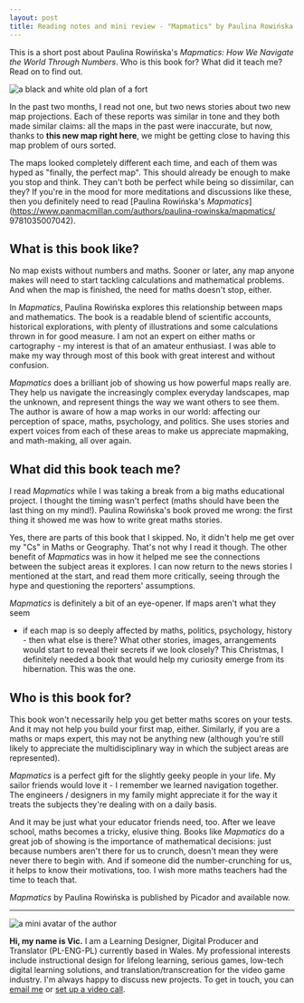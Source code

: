 ```yaml
---
layout: post
title: Reading notes and mini review - "Mapmatics" by Paulina Rowińska
---
```


This is a short post about Paulina Rowińska's *Mapmatics: How We Navigate the
World Through Numbers*. Who is this book for? What did it teach me? Read on to
find out.

![a black and white old plan of a
fort](https://vic-kostrzewski.github.io/images/mapmatics.jpg)

In the past two months, I read not one, but two news stories about two new map
projections. Each of these reports was similar in tone and they both made
similar claims: all the maps in the past were inaccurate, but now, thanks to
**this new map right here**, we might be getting close to having this map
problem of ours sorted.

The maps looked completely different each time, and each of them was hyped as
"finally, the perfect map". This should already be enough to make you stop and
think. They can't both be perfect while being so dissimilar, can they? If
you're in the mood for more meditations and discussions like these, then you
definitely need to read [Paulina Rowińska's
*Mapmatics*](https://www.panmacmillan.com/authors/paulina-rowinska/mapmatics/
9781035007042).

## What is this book like?

No map exists without numbers and maths. Sooner or later, any map anyone makes
will need to start tackling calculations and mathematical problems. And when
the map is finished, the need for maths doesn't stop, either.

In *Mapmatics*, Paulina Rowińska explores this relationship between maps and
mathematics. The book is a readable blend of scientific accounts,
historical explorations, with plenty of illustrations and some calculations
thrown in for good measure. I am not an expert on either maths or cartography -
my interest is that of an amateur enthusiast. I was able to make my way through
most of this book with great interest and without confusion.

*Mapmatics* does a brilliant job of showing us how powerful maps really are.
They help us navigate the increasingly complex everyday landscapes, map the
unknown, and represent things the way we want others to see them. The author is
aware of how a map works in our world: affecting our perception of space,
maths, psychology, and politics. She uses stories and expert voices from each
of these areas to make us appreciate mapmaking, and math-making, all over again.

## What did this book teach me?

I read *Mapmatics* while I was taking a break from a big maths educational
project. I thought the timing wasn't perfect (maths should have been the last
thing on my mind!). Paulina Rowińska's book proved me wrong: the first thing it
showed me was how to write great maths stories.

Yes, there are parts of this book that I skipped. No, it didn't help me get
over my "Cs" in Maths or Geography. That's not why I read it though. The other
benefit of *Mapmatics* was in how it helped me see the connections between the
subject areas it explores. I can now return to the news stories I mentioned at
the start, and read them more critically, seeing through the hype and
questioning the reporters' assumptions.

*Mapmatics* is definitely a bit of an eye-opener. If maps aren't what they seem
- if each map is so deeply affected by maths, politics, psychology, history -
then what else is there? What other stories, images, arrangements would start
to reveal their secrets if we look closely? This Christmas, I definitely needed
a book that would help my curiosity emerge from its hibernation. This was the
one.

## Who is this book for?

This book won't necessarily help you get better maths scores on your tests. And
it may not help you build your first map, either. Similarly, if you are a maths
or maps expert, this may not be anything new (although you're still likely to
appreciate the multidisciplinary way in which the subject areas are
represented).

*Mapmatics* is a perfect gift for the slightly geeky people in your life. My
sailor friends would love it - I remember we learned navigation together. The
engineers / designers in my family might appreciate it for the way it treats
the subjects they're dealing with on a daily basis.

And it may be just what your educator friends need, too. After we leave school,
maths becomes a tricky, elusive thing. Books like *Mapmatics* do a great job of
showing is the importance of mathematical decisions: just because numbers
aren't there for us to crunch, doesn't mean they were never there to begin
with. And if someone did the number-crunching for us, it helps to know their
motivations, too. I wish more maths teachers had the time to teach that.

*Mapmatics* by Paulina Rowińska is published by Picador and available now.

---
![a mini avatar of the
author](https://vic-kostrzewski.github.io/images/minime.png)

**Hi, my name is Vic.** I am a Learning Designer, Digital Producer and
Translator (PL-ENG-PL) currently based in Wales. My professional interests
include instructional design for lifelong learning, serious games, low-tech
digital learning solutions, and translation/transcreation for the video game
industry. I'm always happy to discuss new projects. To get in touch, you can
[email me](mailto:vic_kostrzewski@posteo.com) or [set up a video
call](https://tidycal.com/vickostrzewski/30min).
